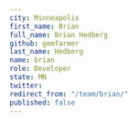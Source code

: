 ```yaml
---
city: Minneapolis
first_name: Brian
full_name: Brian Hedberg
github: gemfarmer
last_name: Hedberg
name: brian
role: Developer
state: MN
twitter: 
redirect_from: "/team/brian/"
published: false
---
```


